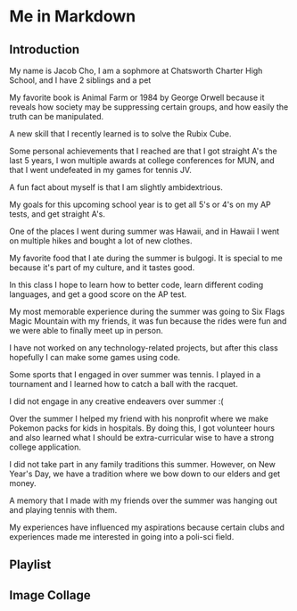 # Me in Markdown

## Introduction
My name is Jacob Cho, I am a sophmore at Chatsworth Charter High School, and I have 2 siblings and a pet

My favorite book is Animal Farm or 1984 by George Orwell because it reveals how society may be suppressing certain groups, and how easily the truth can be manipulated.

A new skill that I recently learned is to solve the Rubix Cube.

Some personal achievements that I reached are that I got straight A's the last 5 years, I won multiple awards at college conferences for MUN, and that I went undefeated in my games for tennis JV.

A fun fact about myself is that I am slightly ambidextrious.

My goals for this upcoming school year is to get all 5's or 4's on my AP tests, and get straight A's.

One of the places I went during summer was Hawaii, and in Hawaii I went on multiple hikes and bought a lot of new clothes.

My favorite food that I ate during the summer is bulgogi. It is special to me because it's part of my culture, and it tastes good.

In this class I hope to learn how to better code, learn different coding languages, and get a good score on the AP test. 

My most memorable experience during the summer was going to Six Flags Magic Mountain with my friends, it was fun because the rides were fun and we were able to finally meet up in person.

I have not worked on any technology-related projects, but after this class hopefully I can make some games using code.

Some sports that I engaged in over summer was tennis. I played in a tournament and I learned how to catch a ball with the racquet.

I did not engage in any creative endeavers over summer :(

Over the summer I helped my friend with his nonprofit where we make Pokemon packs for kids in hospitals. By doing this, I got volunteer hours and also learned what I should be extra-curricular wise to have a strong college application.

I did not take part in any family traditions this summer. However, on New Year's Day, we have a tradition where we bow down to our elders and get money.

A memory that I made with my friends over the summer was hanging out and playing tennis with them.

My experiences have influenced my aspirations because certain clubs and experiences made me interested in going into a poli-sci field.

## Playlist

## Image Collage
